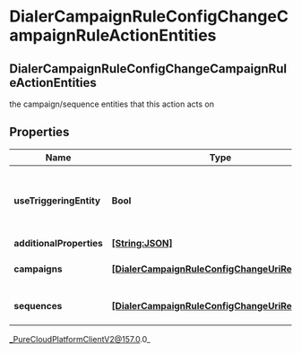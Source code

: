 # DialerCampaignRuleConfigChangeCampaignRuleActionEntities

## DialerCampaignRuleConfigChangeCampaignRuleActionEntities
the campaign/sequence entities that this action acts on

## Properties

|Name | Type | Description | Notes|
|------------ | ------------- | ------------- | -------------|
| **useTriggeringEntity** | **Bool** | Whether this action should act on the entity that triggered it | [optional] |
| **additionalProperties** | [**[String:JSON]**](JSON) |  | [optional] |
| **campaigns** | [**[DialerCampaignRuleConfigChangeUriReference]**](DialerCampaignRuleConfigChangeUriReference) | A list of campaignIds to act on | [optional] |
| **sequences** | [**[DialerCampaignRuleConfigChangeUriReference]**](DialerCampaignRuleConfigChangeUriReference) | A list of sequenceIds to act on | [optional] |



_PureCloudPlatformClientV2@157.0.0_
